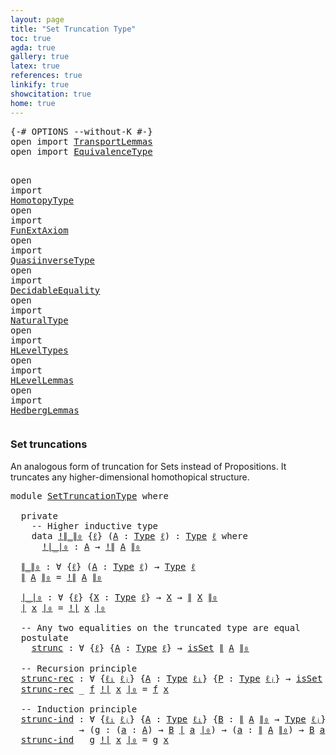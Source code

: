 ```yaml
---
layout: page
title: "Set Truncation Type"
toc: true
agda: true
gallery: true
latex: true
references: true
linkify: true
showcitation: true
home: true
---
```


<div class="hide" >
<pre class="Agda">
<a id="193" class="Symbol">{-#</a> <a id="197" class="Keyword">OPTIONS</a> <a id="205" class="Pragma">--without-K</a> <a id="217" class="Symbol">#-}</a>
<a id="221" class="Keyword">open</a> <a id="226" class="Keyword">import</a> <a id="233" href="TransportLemmas.html" class="Module">TransportLemmas</a>
<a id="249" class="Keyword">open</a> <a id="254" class="Keyword">import</a> <a id="261" href="EquivalenceType.html" class="Module">EquivalenceType</a>

<a id="278" class="Keyword">open</a> <a id="283" class="Keyword">import</a> <a id="290" href="HomotopyType.html" class="Module">HomotopyType</a>
<a id="303" class="Keyword">open</a> <a id="308" class="Keyword">import</a> <a id="315" href="FunExtAxiom.html" class="Module">FunExtAxiom</a>
<a id="327" class="Keyword">open</a> <a id="332" class="Keyword">import</a> <a id="339" href="QuasiinverseType.html" class="Module">QuasiinverseType</a>
<a id="356" class="Keyword">open</a> <a id="361" class="Keyword">import</a> <a id="368" href="DecidableEquality.html" class="Module">DecidableEquality</a>
<a id="386" class="Keyword">open</a> <a id="391" class="Keyword">import</a> <a id="398" href="NaturalType.html" class="Module">NaturalType</a>
<a id="410" class="Keyword">open</a> <a id="415" class="Keyword">import</a> <a id="422" href="HLevelTypes.html" class="Module">HLevelTypes</a>
<a id="434" class="Keyword">open</a> <a id="439" class="Keyword">import</a> <a id="446" href="HLevelLemmas.html" class="Module">HLevelLemmas</a>
<a id="459" class="Keyword">open</a> <a id="464" class="Keyword">import</a> <a id="471" href="HedbergLemmas.html" class="Module">HedbergLemmas</a>
</pre>
</div>

### Set truncations

An analogous form of truncation for Sets instead of
Propositions. It truncates any higher-dimensional homothopical
structure.

<pre class="Agda">
<a id="665" class="Keyword">module</a> <a id="672" href="SetTruncationType.html" class="Module">SetTruncationType</a> <a id="690" class="Keyword">where</a>

  <a id="699" class="Keyword">private</a>
    <a id="711" class="Comment">-- Higher inductive type</a>
    <a id="740" class="Keyword">data</a> <a id="!∥_∥₀"></a><a id="745" href="SetTruncationType.html#745" class="Datatype Operator">!∥_∥₀</a> <a id="751" class="Symbol">{</a><a id="752" href="SetTruncationType.html#752" class="Bound">ℓ</a><a id="753" class="Symbol">}</a> <a id="755" class="Symbol">(</a><a id="756" href="SetTruncationType.html#756" class="Bound">A</a> <a id="758" class="Symbol">:</a> <a id="760" href="Intro.html#1813" class="Function">Type</a> <a id="765" href="SetTruncationType.html#752" class="Bound">ℓ</a><a id="766" class="Symbol">)</a> <a id="768" class="Symbol">:</a> <a id="770" href="Intro.html#1813" class="Function">Type</a> <a id="775" href="SetTruncationType.html#752" class="Bound">ℓ</a> <a id="777" class="Keyword">where</a>
      <a id="!∥_∥₀.!∣_∣₀"></a><a id="789" href="SetTruncationType.html#789" class="InductiveConstructor Operator">!∣_∣₀</a> <a id="795" class="Symbol">:</a> <a id="797" href="SetTruncationType.html#756" class="Bound">A</a> <a id="799" class="Symbol">→</a> <a id="801" href="SetTruncationType.html#745" class="Datatype Operator">!∥</a> <a id="804" href="SetTruncationType.html#756" class="Bound">A</a> <a id="806" href="SetTruncationType.html#745" class="Datatype Operator">∥₀</a>

  <a id="∥_∥₀"></a><a id="812" href="SetTruncationType.html#812" class="Function Operator">∥_∥₀</a> <a id="817" class="Symbol">:</a> <a id="819" class="Symbol">∀</a> <a id="821" class="Symbol">{</a><a id="822" href="SetTruncationType.html#822" class="Bound">ℓ</a><a id="823" class="Symbol">}</a> <a id="825" class="Symbol">(</a><a id="826" href="SetTruncationType.html#826" class="Bound">A</a> <a id="828" class="Symbol">:</a> <a id="830" href="Intro.html#1813" class="Function">Type</a> <a id="835" href="SetTruncationType.html#822" class="Bound">ℓ</a><a id="836" class="Symbol">)</a> <a id="838" class="Symbol">→</a> <a id="840" href="Intro.html#1813" class="Function">Type</a> <a id="845" href="SetTruncationType.html#822" class="Bound">ℓ</a>
  <a id="849" href="SetTruncationType.html#812" class="Function Operator">∥</a> <a id="851" href="SetTruncationType.html#851" class="Bound">A</a> <a id="853" href="SetTruncationType.html#812" class="Function Operator">∥₀</a> <a id="856" class="Symbol">=</a> <a id="858" href="SetTruncationType.html#745" class="Datatype Operator">!∥</a> <a id="861" href="SetTruncationType.html#851" class="Bound">A</a> <a id="863" href="SetTruncationType.html#745" class="Datatype Operator">∥₀</a>

  <a id="∣_∣₀"></a><a id="869" href="SetTruncationType.html#869" class="Function Operator">∣_∣₀</a> <a id="874" class="Symbol">:</a> <a id="876" class="Symbol">∀</a> <a id="878" class="Symbol">{</a><a id="879" href="SetTruncationType.html#879" class="Bound">ℓ</a><a id="880" class="Symbol">}</a> <a id="882" class="Symbol">{</a><a id="883" href="SetTruncationType.html#883" class="Bound">X</a> <a id="885" class="Symbol">:</a> <a id="887" href="Intro.html#1813" class="Function">Type</a> <a id="892" href="SetTruncationType.html#879" class="Bound">ℓ</a><a id="893" class="Symbol">}</a> <a id="895" class="Symbol">→</a> <a id="897" href="SetTruncationType.html#883" class="Bound">X</a> <a id="899" class="Symbol">→</a> <a id="901" href="SetTruncationType.html#812" class="Function Operator">∥</a> <a id="903" href="SetTruncationType.html#883" class="Bound">X</a> <a id="905" href="SetTruncationType.html#812" class="Function Operator">∥₀</a>
  <a id="910" href="SetTruncationType.html#869" class="Function Operator">∣</a> <a id="912" href="SetTruncationType.html#912" class="Bound">x</a> <a id="914" href="SetTruncationType.html#869" class="Function Operator">∣₀</a> <a id="917" class="Symbol">=</a> <a id="919" href="SetTruncationType.html#789" class="InductiveConstructor Operator">!∣</a> <a id="922" href="SetTruncationType.html#912" class="Bound">x</a> <a id="924" href="SetTruncationType.html#789" class="InductiveConstructor Operator">∣₀</a>

  <a id="930" class="Comment">-- Any two equalities on the truncated type are equal</a>
  <a id="986" class="Keyword">postulate</a>
    <a id="strunc"></a><a id="1000" href="SetTruncationType.html#1000" class="Postulate">strunc</a> <a id="1007" class="Symbol">:</a> <a id="1009" class="Symbol">∀</a> <a id="1011" class="Symbol">{</a><a id="1012" href="SetTruncationType.html#1012" class="Bound">ℓ</a><a id="1013" class="Symbol">}</a> <a id="1015" class="Symbol">{</a><a id="1016" href="SetTruncationType.html#1016" class="Bound">A</a> <a id="1018" class="Symbol">:</a> <a id="1020" href="Intro.html#1813" class="Function">Type</a> <a id="1025" href="SetTruncationType.html#1012" class="Bound">ℓ</a><a id="1026" class="Symbol">}</a> <a id="1028" class="Symbol">→</a> <a id="1030" href="HLevelTypes.html#1699" class="Function">isSet</a> <a id="1036" href="SetTruncationType.html#812" class="Function Operator">∥</a> <a id="1038" href="SetTruncationType.html#1016" class="Bound">A</a> <a id="1040" href="SetTruncationType.html#812" class="Function Operator">∥₀</a>

  <a id="1046" class="Comment">-- Recursion principle</a>
  <a id="strunc-rec"></a><a id="1071" href="SetTruncationType.html#1071" class="Function">strunc-rec</a> <a id="1082" class="Symbol">:</a> <a id="1084" class="Symbol">∀</a> <a id="1086" class="Symbol">{</a><a id="1087" href="SetTruncationType.html#1087" class="Bound">ℓᵢ</a> <a id="1090" href="SetTruncationType.html#1090" class="Bound">ℓⱼ</a><a id="1092" class="Symbol">}</a> <a id="1094" class="Symbol">{</a><a id="1095" href="SetTruncationType.html#1095" class="Bound">A</a> <a id="1097" class="Symbol">:</a> <a id="1099" href="Intro.html#1813" class="Function">Type</a> <a id="1104" href="SetTruncationType.html#1087" class="Bound">ℓᵢ</a><a id="1106" class="Symbol">}</a> <a id="1108" class="Symbol">{</a><a id="1109" href="SetTruncationType.html#1109" class="Bound">P</a> <a id="1111" class="Symbol">:</a> <a id="1113" href="Intro.html#1813" class="Function">Type</a> <a id="1118" href="SetTruncationType.html#1090" class="Bound">ℓⱼ</a><a id="1120" class="Symbol">}</a> <a id="1122" class="Symbol">→</a> <a id="1124" href="HLevelTypes.html#1699" class="Function">isSet</a> <a id="1130" href="SetTruncationType.html#1109" class="Bound">P</a> <a id="1132" class="Symbol">→</a> <a id="1134" class="Symbol">(</a><a id="1135" href="SetTruncationType.html#1095" class="Bound">A</a> <a id="1137" class="Symbol">→</a> <a id="1139" href="SetTruncationType.html#1109" class="Bound">P</a><a id="1140" class="Symbol">)</a> <a id="1142" class="Symbol">→</a> <a id="1144" href="SetTruncationType.html#812" class="Function Operator">∥</a> <a id="1146" href="SetTruncationType.html#1095" class="Bound">A</a> <a id="1148" href="SetTruncationType.html#812" class="Function Operator">∥₀</a> <a id="1151" class="Symbol">→</a> <a id="1153" href="SetTruncationType.html#1109" class="Bound">P</a>
  <a id="1157" href="SetTruncationType.html#1071" class="Function">strunc-rec</a> <a id="1168" class="Symbol">_</a> <a id="1170" href="SetTruncationType.html#1170" class="Bound">f</a> <a id="1172" href="SetTruncationType.html#789" class="InductiveConstructor Operator">!∣</a> <a id="1175" href="SetTruncationType.html#1175" class="Bound">x</a> <a id="1177" href="SetTruncationType.html#789" class="InductiveConstructor Operator">∣₀</a> <a id="1180" class="Symbol">=</a> <a id="1182" href="SetTruncationType.html#1170" class="Bound">f</a> <a id="1184" href="SetTruncationType.html#1175" class="Bound">x</a>

  <a id="1189" class="Comment">-- Induction principle</a>
  <a id="strunc-ind"></a><a id="1214" href="SetTruncationType.html#1214" class="Function">strunc-ind</a> <a id="1225" class="Symbol">:</a> <a id="1227" class="Symbol">∀</a> <a id="1229" class="Symbol">{</a><a id="1230" href="SetTruncationType.html#1230" class="Bound">ℓᵢ</a> <a id="1233" href="SetTruncationType.html#1233" class="Bound">ℓⱼ</a><a id="1235" class="Symbol">}</a> <a id="1237" class="Symbol">{</a><a id="1238" href="SetTruncationType.html#1238" class="Bound">A</a> <a id="1240" class="Symbol">:</a> <a id="1242" href="Intro.html#1813" class="Function">Type</a> <a id="1247" href="SetTruncationType.html#1230" class="Bound">ℓᵢ</a><a id="1249" class="Symbol">}</a> <a id="1251" class="Symbol">{</a><a id="1252" href="SetTruncationType.html#1252" class="Bound">B</a> <a id="1254" class="Symbol">:</a> <a id="1256" href="SetTruncationType.html#812" class="Function Operator">∥</a> <a id="1258" href="SetTruncationType.html#1238" class="Bound">A</a> <a id="1260" href="SetTruncationType.html#812" class="Function Operator">∥₀</a> <a id="1263" class="Symbol">→</a> <a id="1265" href="Intro.html#1813" class="Function">Type</a> <a id="1270" href="SetTruncationType.html#1233" class="Bound">ℓⱼ</a><a id="1272" class="Symbol">}</a> <a id="1274" class="Symbol">→</a> <a id="1276" class="Symbol">((</a><a id="1278" href="SetTruncationType.html#1278" class="Bound">a</a> <a id="1280" class="Symbol">:</a> <a id="1282" href="SetTruncationType.html#812" class="Function Operator">∥</a> <a id="1284" href="SetTruncationType.html#1238" class="Bound">A</a> <a id="1286" href="SetTruncationType.html#812" class="Function Operator">∥₀</a><a id="1288" class="Symbol">)</a> <a id="1290" class="Symbol">→</a> <a id="1292" href="HLevelTypes.html#1699" class="Function">isSet</a> <a id="1298" class="Symbol">(</a><a id="1299" href="SetTruncationType.html#1252" class="Bound">B</a> <a id="1301" href="SetTruncationType.html#1278" class="Bound">a</a><a id="1302" class="Symbol">))</a>
             <a id="1318" class="Symbol">→</a> <a id="1320" class="Symbol">(</a><a id="1321" href="SetTruncationType.html#1321" class="Bound">g</a> <a id="1323" class="Symbol">:</a> <a id="1325" class="Symbol">(</a><a id="1326" href="SetTruncationType.html#1326" class="Bound">a</a> <a id="1328" class="Symbol">:</a> <a id="1330" href="SetTruncationType.html#1238" class="Bound">A</a><a id="1331" class="Symbol">)</a> <a id="1333" class="Symbol">→</a> <a id="1335" href="SetTruncationType.html#1252" class="Bound">B</a> <a id="1337" href="SetTruncationType.html#869" class="Function Operator">∣</a> <a id="1339" href="SetTruncationType.html#1326" class="Bound">a</a> <a id="1341" href="SetTruncationType.html#869" class="Function Operator">∣₀</a><a id="1343" class="Symbol">)</a> <a id="1345" class="Symbol">→</a> <a id="1347" class="Symbol">(</a><a id="1348" href="SetTruncationType.html#1348" class="Bound">a</a> <a id="1350" class="Symbol">:</a> <a id="1352" href="SetTruncationType.html#812" class="Function Operator">∥</a> <a id="1354" href="SetTruncationType.html#1238" class="Bound">A</a> <a id="1356" href="SetTruncationType.html#812" class="Function Operator">∥₀</a><a id="1358" class="Symbol">)</a> <a id="1360" class="Symbol">→</a> <a id="1362" href="SetTruncationType.html#1252" class="Bound">B</a> <a id="1364" href="SetTruncationType.html#1348" class="Bound">a</a>
  <a id="1368" href="SetTruncationType.html#1214" class="Function">strunc-ind</a> <a id="1379" class="Symbol">_</a> <a id="1381" href="SetTruncationType.html#1381" class="Bound">g</a> <a id="1383" href="SetTruncationType.html#789" class="InductiveConstructor Operator">!∣</a> <a id="1386" href="SetTruncationType.html#1386" class="Bound">x</a> <a id="1388" href="SetTruncationType.html#789" class="InductiveConstructor Operator">∣₀</a> <a id="1391" class="Symbol">=</a> <a id="1393" href="SetTruncationType.html#1381" class="Bound">g</a> <a id="1395" href="SetTruncationType.html#1386" class="Bound">x</a>
</pre>
